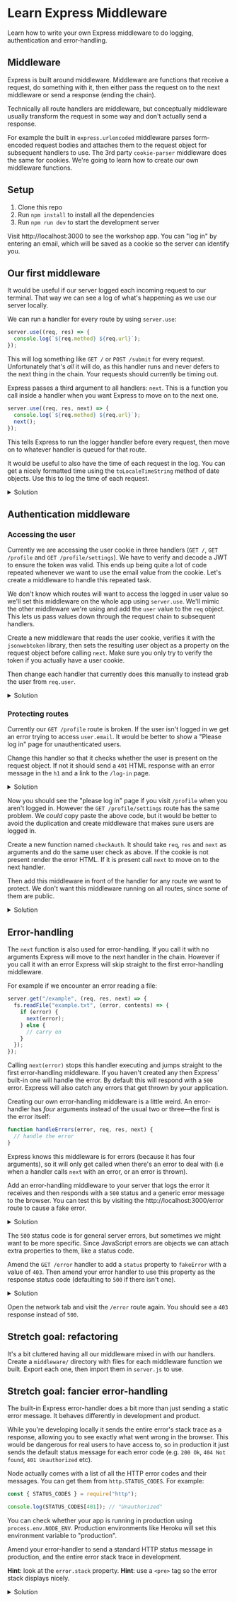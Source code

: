 # Learn Express Middleware

Learn how to write your own Express middleware to do logging, authentication and error-handling.

## Middleware

Express is built around middleware. Middleware are functions that receive a request, do something with it, then either pass the request on to the next middleware or send a response (ending the chain).

Technically all route handlers are middleware, but conceptually middleware usually transform the request in some way and don't actually send a response.

For example the built in `express.urlencoded` middleware parses form-encoded request bodies and attaches them to the request object for subsequent handlers to use. The 3rd party `cookie-parser` middleware does the same for cookies. We're going to learn how to create our own middleware functions.

## Setup

1. Clone this repo
1. Run `npm install` to install all the dependencies
1. Run `npm run dev` to start the development server

Visit http://localhost:3000 to see the workshop app. You can "log in" by entering an email, which will be saved as a cookie so the server can identify you.

## Our first middleware

It would be useful if our server logged each incoming request to our terminal. That way we can see a log of what's happening as we use our server locally.

We can run a handler for every route by using `server.use`:

```js
server.use((req, res) => {
  console.log(`${req.method} ${req.url}`);
});
```

This will log something like `GET /` or `POST /submit` for every request. Unfortunately that's _all_ it will do, as this handler runs and never defers to the next thing in the chain. Your requests should currently be timing out.

Express passes a third argument to all handlers: `next`. This is a function you call inside a handler when you want Express to move on to the next one.

```js
server.use((req, res, next) => {
  console.log(`${req.method} ${req.url}`);
  next();
});
```

This tells Express to run the logger handler before every request, then move on to whatever handler is queued for that route.

It would be useful to also have the time of each request in the log. You can get a nicely formatted time using the `toLocaleTimeString` method of date objects. Use this to log the time of each request.

<details>
<summary>Solution</summary>

```js
server.use((req, res, next) => {
  const time = new Date().toLocaleTimeString();
  console.log(`${time} ${req.method} ${req.url}`);
  next();
});
```

</details>

## Authentication middleware

### Accessing the user

Currently we are accessing the user cookie in three handlers (`GET /`, `GET /profile` and `GET /profile/settings`). We have to verify and decode a JWT to ensure the token was valid. This ends up being quite a lot of code repeated whenever we want to use the email value from the cookie. Let's create a middleware to handle this repeated task.

We don't know which routes will want to access the logged in user value so we'll set this middleware on the whole app using `server.use`. We'll mimic the other middleware we're using and add the `user` value to the `req` object. This lets us pass values down through the request chain to subsequent handlers.

Create a new middleware that reads the user cookie, verifies it with the `jsonwebtoken` library, then sets the resulting user object as a property on the request object before calling `next`. Make sure you only try to verify the token if you actually have a user cookie.

Then change each handler that currently does this manually to instead grab the user from `req.user`.

<details>
<summary>Solution</summary>

```js
server.use((req, res, next) => {
  const token = req.cookies.user;
  if (token) {
    const user = jwt.verify(token, SECRET);
    req.user = user;
  }
  next();
});

server.get("/profile", (req, res) => {
  const user = req.user;
  // ...
});
```

</details>

### Protecting routes

Currently our `GET /profile` route is broken. If the user isn't logged in we get an error trying to access `user.email`. It would be better to show a "Please log in" page for unauthenticated users.

Change this handler so that it checks whether the user is present on the request object. If not it should send a `401` HTML response with an error message in the `h1` and a link to the `/log-in` page.

<details>
<summary>Solution</summary>

```js
server.get("/profile", (req, res) => {
  const user = req.user;
  if (!user) {
    res.status(401).send(`
      <h1>Please log in to view this page</h1>
      <a href="/log-in">Log in</a>
    `);
  } else {
    res.send(`<h1>Hello ${user.email}</h1>`);
  }
});
```

</details>

Now you should see the "please log in" page if you visit `/profile` when you aren't logged in. However the `GET /profile/settings` route has the same problem. We _could_ copy paste the above code, but it would be better to avoid the duplication and create middleware that makes sure users are logged in.

Create a new function named `checkAuth`. It should take `req`, `res` and `next` as arguments and do the same user check as above. If the cookie is not present render the error HTML. If it is present call `next` to move on to the next handler.

Then add this middleware in front of the handler for any route we want to protect. We don't want this middleware running on all routes, since some of them are public.

<details>
<summary>Solution</summary>

```js
function checkAuth(req, res, next) {
  const user = req.user;
  if (!user) {
    res.status(401).send(`
      <h1>Please log in to view this page</h1>
      <a href="/log-in">Log in</a>
    `);
  } else {
    next();
  }
}

server.get("/profile", checkAuth, (req, res) => {});

server.get("/profile/settings", checkAuth, (req, res) => {});
```

</details>

## Error-handling

The `next` function is also used for error-handling. If you call it with no arguments Express will move to the next handler in the chain. However if you call it with an error Express will skip straight to the first error-handling middleware.

For example if we encounter an error reading a file:

```js
server.get("/example", (req, res, next) => {
  fs.readFile("example.txt", (error, contents) => {
    if (error) {
      next(error);
    } else {
      // carry on
    }
  });
});
```

Calling `next(error)` stops this handler executing and jumps straight to the first error-handling middleware. If you haven't created any then Express' built-in one will handle the error. By default this will respond with a `500` error. Express will also catch any errors that get thrown by your application.

Creating our own error-handling middleware is a little weird. An error-handler has _four_ arguments instead of the usual two or three—the first is the error itself:

```js
function handleErrors(error, req, res, next) {
  // handle the error
}
```

Express knows this middleware is for errors (because it has four arguments), so it will only get called when there's an error to deal with (i.e when a handler calls `next` with an error, or an error is thrown).

Add an error-handling middleware to your server that logs the error it receives and then responds with a `500` status and a generic error message to the browser. You can test this by visiting the http://localhost:3000/error route to cause a fake error.

<details>
<summary>Solution</summary>

```js
function handleErrors(error, req, res, next) {
  console.error(error);
  res.status(500).send(`<h1>Something went wrong</h1>`);
}

server.use(handleErrors);
```

</details>

The `500` status code is for general server errors, but sometimes we might want to be more specific. Since JavaScript errors are objects we can attach extra properties to them, like a status code.

Amend the `GET /error` handler to add a `status` property to `fakeError` with a value of `403`. Then amend your error handler to use this property as the response status code (defaulting to `500` if there isn't one).

<details>
<summary>Solution</summary>

```js
server.get("/error", (req, res, next) => {
  const fakeError = new Error("uh oh");
  fakeError.status = 403;
  next(fakeError);
});

function handleErrors(error, req, res, next) {
  console.error(error);
  const status = error.status || 500;
  res.status(status).send(`<h1>Something went wrong</h1>`);
}

server.use(handleErrors);
```

</details>

Open the network tab and visit the `/error` route again. You should see a `403` response instead of `500`.

## Stretch goal: refactoring

It's a bit cluttered having all our middleware mixed in with our handlers. Create a `middleware/` directory with files for each middleware function we built. Export each one, then import them in `server.js` to use.

## Stretch goal: fancier error-handling

The built-in Express error-handler does a bit more than just sending a static error message. It behaves differently in development and product.

While you're developing locally it sends the entire error's stack trace as a response, allowing you to see exactly what went wrong in the browser. This would be dangerous for real users to have access to, so in production it just sends the default status message for each error code (e.g. `200 Ok`, `404 Not found`, `401 Unauthorized` etc).

Node actually comes with a list of all the HTTP error codes and their messages. You can get them from `http.STATUS_CODES`. For example:

```js
const { STATUS_CODES } = require("http");

console.log(STATUS_CODES[401]); // "Unauthorized"
```

You can check whether your app is running in production using `process.env.NODE_ENV`. Production environments like Heroku will set this environment variable to "production".

Amend your error-handler to send a standard HTTP status message in production, and the entire error stack trace in development.

**Hint**: look at the `error.stack` property.
**Hint**: use a `<pre>` tag so the error stack displays nicely.

<details>
<summary>Solution</summary>

```js
function handleErrors(error, req, res, next) {
  console.error(error);
  const status = error.status || 500;
  res.status(status);
  if (process.env.NODE_ENV === "production") {
    res.send(STATUS_CODES[status]);
  } else {
    res.send(`<pre>${error.stack}</pre>`);
  }
}

server.use(handleErrors);
```

</details>

